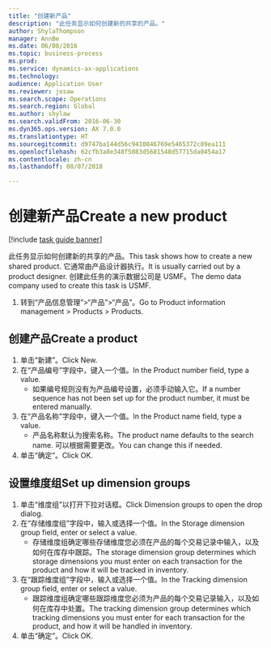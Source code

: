 ```yaml
--- 
title: "创建新产品"
description: "此任务显示如何创建新的共享的产品。"
author: ShylaThompson
manager: AnnBe
ms.date: 06/08/2016
ms.topic: business-process
ms.prod: 
ms.service: dynamics-ax-applications
ms.technology: 
audience: Application User
ms.reviewer: josaw
ms.search.scope: Operations
ms.search.region: Global
ms.author: shylaw
ms.search.validFrom: 2016-06-30
ms.dyn365.ops.version: AX 7.0.0
ms.translationtype: HT
ms.sourcegitcommit: d9747ba144d56c9410846769e5465372c89ea111
ms.openlocfilehash: 62cfb3a8e348f5083d5681548d57715da0454a17
ms.contentlocale: zh-cn
ms.lasthandoff: 08/07/2018

---
```

# <a name="create-a-new-product"></a><span data-ttu-id="e81b3-103">创建新产品</span><span class="sxs-lookup"><span data-stu-id="e81b3-103">Create a new product</span></span>

[!include [task guide banner](../../includes/task-guide-banner.md)]

<span data-ttu-id="e81b3-104">此任务显示如何创建新的共享的产品。</span><span class="sxs-lookup"><span data-stu-id="e81b3-104">This task shows how to create a new shared product.</span></span> <span data-ttu-id="e81b3-105">它通常由产品设计器执行。</span><span class="sxs-lookup"><span data-stu-id="e81b3-105">It is usually carried out by a product designer.</span></span> <span data-ttu-id="e81b3-106">创建此任务的演示数据公司是 USMF。</span><span class="sxs-lookup"><span data-stu-id="e81b3-106">The demo data company used to create this task is USMF.</span></span>

1. <span data-ttu-id="e81b3-107">转到“产品信息管理”>“产品”>“产品”。</span><span class="sxs-lookup"><span data-stu-id="e81b3-107">Go to Product information management > Products > Products.</span></span>

## <a name="create-a-product"></a><span data-ttu-id="e81b3-108">创建产品</span><span class="sxs-lookup"><span data-stu-id="e81b3-108">Create a product</span></span>
1. <span data-ttu-id="e81b3-109">单击“新建”。</span><span class="sxs-lookup"><span data-stu-id="e81b3-109">Click New.</span></span>
2. <span data-ttu-id="e81b3-110">在“产品编号”字段中，键入一个值。</span><span class="sxs-lookup"><span data-stu-id="e81b3-110">In the Product number field, type a value.</span></span>
    * <span data-ttu-id="e81b3-111">如果编号规则没有为产品编号设置，必须手动输入它。</span><span class="sxs-lookup"><span data-stu-id="e81b3-111">If a number sequence has not been set up for the product number, it must be entered manually.</span></span>  
3. <span data-ttu-id="e81b3-112">在“产品名称”字段中，键入一个值。</span><span class="sxs-lookup"><span data-stu-id="e81b3-112">In the Product name field, type a value.</span></span>
    * <span data-ttu-id="e81b3-113">产品名称默认为搜索名称。</span><span class="sxs-lookup"><span data-stu-id="e81b3-113">The product name defaults to the search name.</span></span> <span data-ttu-id="e81b3-114">可以根据需要更改。</span><span class="sxs-lookup"><span data-stu-id="e81b3-114">You can change this if needed.</span></span>  
4. <span data-ttu-id="e81b3-115">单击“确定”。</span><span class="sxs-lookup"><span data-stu-id="e81b3-115">Click OK.</span></span>

## <a name="set-up-dimension-groups"></a><span data-ttu-id="e81b3-116">设置维度组</span><span class="sxs-lookup"><span data-stu-id="e81b3-116">Set up dimension groups</span></span>
1. <span data-ttu-id="e81b3-117">单击“维度组”以打开下拉对话框。</span><span class="sxs-lookup"><span data-stu-id="e81b3-117">Click Dimension groups to open the drop dialog.</span></span>
2. <span data-ttu-id="e81b3-118">在“存储维度组”字段中，输入或选择一个值。</span><span class="sxs-lookup"><span data-stu-id="e81b3-118">In the Storage dimension group field, enter or select a value.</span></span>
    * <span data-ttu-id="e81b3-119">存储维度组确定哪些存储维度您必须在产品的每个交易记录中输入，以及如何在库存中跟踪。</span><span class="sxs-lookup"><span data-stu-id="e81b3-119">The storage dimension group determines which storage dimensions you must enter on each transaction for the product and how it will be tracked in inventory.</span></span>  
3. <span data-ttu-id="e81b3-120">在“跟踪维度组”字段中，输入或选择一个值。</span><span class="sxs-lookup"><span data-stu-id="e81b3-120">In the Tracking dimension group field, enter or select a value.</span></span>
    * <span data-ttu-id="e81b3-121">跟踪维度组确定哪些跟踪维度您必须为产品的每个交易记录输入，以及如何在库存中处置。</span><span class="sxs-lookup"><span data-stu-id="e81b3-121">The tracking dimension group determines which tracking dimensions you must enter for each transaction for the product, and how it will be handled in inventory.</span></span>  
4. <span data-ttu-id="e81b3-122">单击“确定”。</span><span class="sxs-lookup"><span data-stu-id="e81b3-122">Click OK.</span></span>


